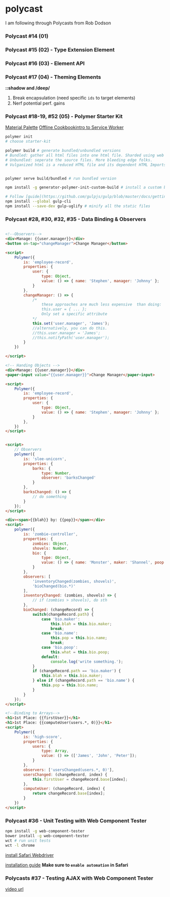 # polycast
I am following through Polycasts from Rob Dodson

### Polycast #14 (01)

### Polycast #15 (02) - Type Extension Element

### Polycast #16 (03) - Element API

### Polycast #17 (04) - Theming Elements
**::shadow and /deep/**
1. Break encapsulation (need specific `ids` to target elements)
2. Nerf potential perf. gains

### Polycast #18-19, #52 (05) - Polymer Starter Kit
[Material Palette](https://www.materialpalette.com)
[Offline Cookbook](https://jakearchibald.com/2014/offline-cookbook/)[intro to Service Worker](https://developers.google.com/web/fundamentals/getting-started/primers/service-workers)
```bash
polymer init
# choose starter-kit

polymer build # generate bundled/unbundled versions
# Bundled: gather all html files into one html file. Sharded using web components shard.
# Unbundled: seperate the source files. More bleeding edge folks.
# Vulganized html is a reduced HTML file and its dependent HTML Imports into one file


polymer serve build/bundled # run bundled version

npm install -g generator-polymer-init-custom-build # install a custom build element

# Follow [guide](https://github.com/gulpjs/gulp/blob/master/docs/getting-started.md)
npm install --global gulp-cli
npm install --save-dev gulp-uglify # minify all the static files


```

### Polycast #28, #30, #32, #35 - Data Binding & Observers

```html

<!--Observers-->
<div>Manage: {{user.manager}}</div>
<button on-tap="changeManager">Change Manager</button>

<script>
    Polymer({
        is: 'employee-record',
        properties: {
            user: {
                type: Object,
                value: () => { name: 'Stephen', manager: 'Johnny' };
            }
        },
        changeManager: () => { 
            /*
                these approaches are much less expensive  than doing:
                this.user = { ... };
                Only set a specific attribute
            */
            this.set('user.manager', 'James');
            //alternatively, you can do this.
            //this.user.manager = 'James';
            //this.notifyPath('user.manager');
        }
    })

</script>

<!-- Handing Objects -->
<div>Manage: {{user.manager}}</div>
<paper-input value="{{user.manager}}">Change Manager</paper-input>

<script>
    Polymer({
        is: 'employee-record',
        properties: {
            user: {
                type: Object,
                value: () => { name: 'Stephen', manager: 'Johnny' };
            }
        },
    })
</script>


<script>
    // Observers
    polymer({
        is: 'slee-unicorn',
        properties: {
            barks: {
                type: Number,
                observer: 'barksChanged'
            }
        },
        barksChanged: () => {
            // do something
        }
    });
</script>

<div><span>{{blah}} by: {{pop}}</span></div>
<script>
    polymer({
        is: 'zombie-controller',
        properties: {
            zombies: Object,
            shovels: Number,
            bio: {
                type: Object,
                value: () => { name: 'Monster', maker: 'Shannel', poop: 'horse' };
            }
        },
        observers: [
            'inventoryChanged(zombies, shovels)',
            'bioChanged(bio.*)'
        ],
        inventoryChanged: (zombies, shovels) => {
            // if (zombies > shovels), do sth
        },
        bioChanged: (changeRecord) => {
            switch(changeRecord.path) {
                case 'bio.maker':
                    this.blah = this.bio.maker;
                    break; 
                case 'bio.name':
                    this.pop = this.bio.name;
                    break; 
                case 'bio.poop':
                    this.what = this.bio.poop;
                default:
                    console.log('write something.');
            }
            if (changeRecord.path == 'bio.maker') {
                this.blah = this.bio.maker;
            } else if (changeRecord.path == 'bio.name') {
                this.pop = this.bio.name;
            }
        }
    });
</script>

<!--Binding to Arrays-->
<h1>1st Place: {{firstUser}}</h1>
<h1>1st Place: {{computeUser(users.*, 0)}}</h1>
<script>
    Polymer({
        is: 'high-score',
        properties: {
            users: {
                type: Array,
                value: () => (['James', 'John', 'Peter']);
            }
        },
        observers: ['usersChanged(users.*, 0)'],
        usersChanged: (changeRecord, index) {
            this.firstUser = changeRecord.base[index];
        },
        computeUser: (changeRecord, index) {
            return changeRecord.base[index];
        }
    })
</script>
```

### Polycast #36 - Unit Testing with Web Component Tester
```bash
npm install -g web-component-tester
bower install -g web-component-tester
wct # run unit tests
wct -l chrome
```

[install Safari Webdriver](http://selenium-release.storage.googleapis.com/index.html?path=2.48/)

[installation guide](http://elementalselenium.com/tips/69-safari)
**Make sure to `enable automation` in Safari**

### Polycasts #37 - Testing AJAX with Web Component Tester
[video url](https://www.youtube.com/watch?v=_9qARcdCAn4)